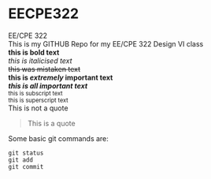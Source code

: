 # EECPE322
EE/CPE 322  
This is my GITHUB Repo for my EE/CPE 322 Design VI class  
**this is bold text**  
*this is italicised text*  
~~this was mistaken text~~  
**this is _extremely_ important text**  
***this is all important text***  
<sub>this is subscript text</sub>  
<sup>this is superscript text</sup>  
This is not a quote  
>This is a quote  

Some basic git commands are:  
``` 
git status  
git add  
git commit  
```

